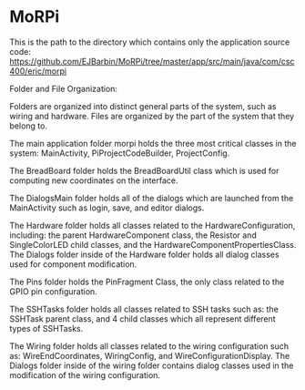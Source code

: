 # MoRPi

This is the path to the directory which contains only the application source code:
https://github.com/EJBarbin/MoRPi/tree/master/app/src/main/java/com/csc400/eric/morpi

Folder and File Organization:

Folders are organized into distinct general parts of the system, such as wiring and hardware.
Files are organized by the part of the system that they belong to.

The main application folder morpi holds the three most critical classes in the system:
MainActivity, PiProjectCodeBuilder, ProjectConfig.

The BreadBoard folder holds the BreadBoardUtil class which is used for computing new coordinates on the interface.

The DialogsMain folder holds all of the dialogs which are launched from the MainActivity such as login, save, and editor dialogs.

The Hardware folder holds all classes related to the HardwareConfiguration, including:
the parent HardwareComponent class, the Resistor and SingleColorLED child classes, and the HardwareComponentPropertiesClass.
The Dialogs folder inside of the Hardware folder holds all dialog classes used for component modification.

The Pins folder holds the PinFragment Class, the only class related to the GPIO pin configuration.

The SSHTasks folder holds all classes related to SSH tasks such as:
the SSHTask parent class, and 4 child classes which all represent different types of SSHTasks.

The Wiring folder holds all classes related to the wiring configuration such as:
WireEndCoordinates, WiringConfig, and WireConfigurationDisplay.
The Dialogs folder inside of the wiring folder contains dialog classes used in the modification of the wiring configuration.
